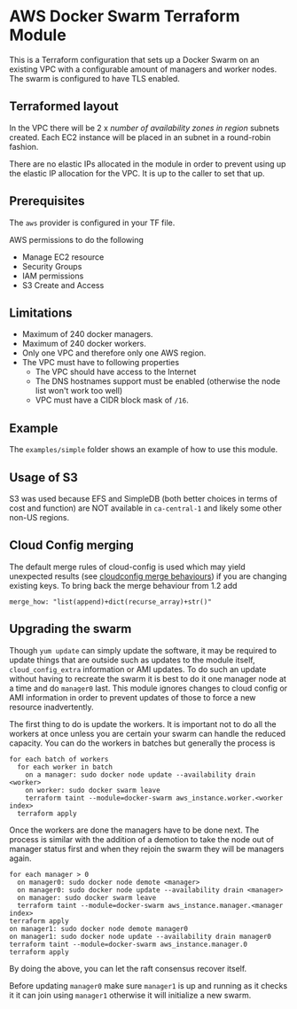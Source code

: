 # AWS Docker Swarm Terraform Module

This is a Terraform configuration that sets up a Docker Swarm on an existing VPC with a configurable amount of managers and worker nodes. The swarm is configured to have TLS enabled.

## Terraformed layout

In the VPC there will be 2 x _number of availability zones in region_ subnets created. Each EC2 instance will be placed in an subnet in a round-robin fashion.

There are no elastic IPs allocated in the module in order to prevent using up the elastic IP allocation for the VPC. It is up to the caller to set that up.

## Prerequisites

The `aws` provider is configured in your TF file.

AWS permissions to do the following

- Manage EC2 resource
- Security Groups
- IAM permissions
- S3 Create and Access

## Limitations

- Maximum of 240 docker managers.
- Maximum of 240 docker workers.
- Only one VPC and therefore only one AWS region.
- The VPC must have to following properties
  - The VPC should have access to the Internet
  - The DNS hostnames support must be enabled (otherwise the node list won't work too well)
  - VPC must have a CIDR block mask of `/16`.

## Example

The `examples/simple` folder shows an example of how to use this module.

## Usage of S3

S3 was used because EFS and SimpleDB (both better choices in terms of cost and function) are NOT available in `ca-central-1` and likely some other non-US regions.

## Cloud Config merging

The default merge rules of cloud-config is used which may yield unexpected results (see [cloudconfig merge behaviours](https://jen20.com/2015/10/04/cloudconfig-merging.html)) if you are changing existing keys. To bring back the merge behaviour from 1.2 add

    merge_how: "list(append)+dict(recurse_array)+str()"

## Upgrading the swarm

Though `yum update` can simply update the software, it may be required to update things that are outside such as updates to the module itself, `cloud_config_extra` information or AMI updates. To do such an update without having to recreate the swarm it is best to do it one manager node at a time and do `manager0` last. This module ignores changes to cloud config or AMI information in order to prevent updates of those to force a new resource inadvertently.

The first thing to do is update the workers.  It is important not to do all the workers at once unless you are certain your swarm can handle the reduced capacity.  You can do the workers in batches but generally the process is

    for each batch of workers
      for each worker in batch
        on a manager: sudo docker node update --availability drain <worker>
        on worker: sudo docker swarm leave
        terraform taint --module=docker-swarm aws_instance.worker.<worker index>
      terraform apply

Once the workers are done the managers have to be done next.  The process is similar with the addition of a demotion to take the node out of manager status first and when they rejoin the swarm they will be managers again.

    for each manager > 0
      on manager0: sudo docker node demote <manager>
      on manager0: sudo docker node update --availability drain <manager>
      on manager: sudo docker swarm leave
      terraform taint --module=docker-swarm aws_instance.manager.<manager index>
    terraform apply
    on manager1: sudo docker node demote manager0
    on manager1: sudo docker node update --availability drain manager0
    terraform taint --module=docker-swarm aws_instance.manager.0
    terraform apply

By doing the above, you can let the raft consensus recover itself.

Before updating `manager0` make sure `manager1` is up and running as it checks it it can join using `manager1` otherwise it will initialize a new swarm.
